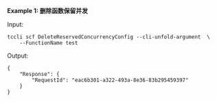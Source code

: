 **Example 1: 删除函数保留并发**



Input: 

```
tccli scf DeleteReservedConcurrencyConfig --cli-unfold-argument  \
    --FunctionName test
```

Output: 
```
{
    "Response": {
        "RequestId": "eac6b301-a322-493a-8e36-83b295459397"
    }
}
```

